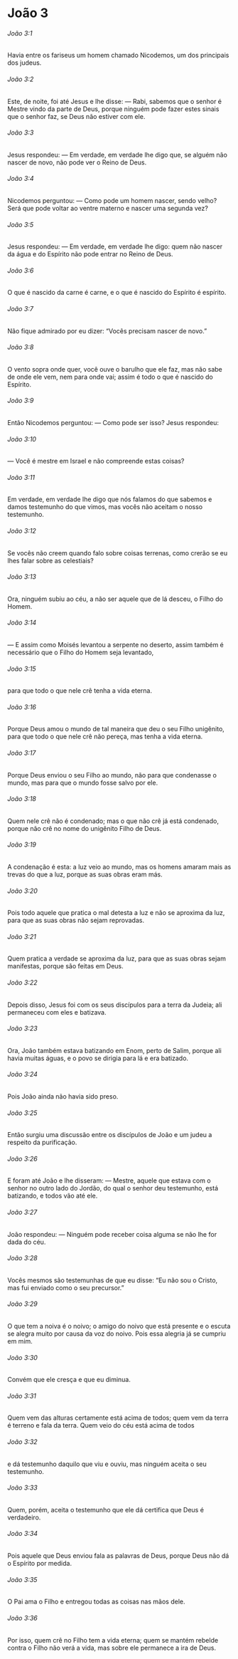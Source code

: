 # João 3

###### João 3:1

Havia entre os fariseus um homem chamado Nicodemos, um dos principais dos judeus.

###### João 3:2

Este, de noite, foi até Jesus e lhe disse: — Rabi, sabemos que o senhor é Mestre vindo da parte de Deus, porque ninguém pode fazer estes sinais que o senhor faz, se Deus não estiver com ele.

###### João 3:3

Jesus respondeu: — Em verdade, em verdade lhe digo que, se alguém não nascer de novo, não pode ver o Reino de Deus.

###### João 3:4

Nicodemos perguntou: — Como pode um homem nascer, sendo velho? Será que pode voltar ao ventre materno e nascer uma segunda vez?

###### João 3:5

Jesus respondeu: — Em verdade, em verdade lhe digo: quem não nascer da água e do Espírito não pode entrar no Reino de Deus.

###### João 3:6

O que é nascido da carne é carne, e o que é nascido do Espírito é espírito.

###### João 3:7

Não fique admirado por eu dizer: “Vocês precisam nascer de novo.”

###### João 3:8

O vento sopra onde quer, você ouve o barulho que ele faz, mas não sabe de onde ele vem, nem para onde vai; assim é todo o que é nascido do Espírito.

###### João 3:9

Então Nicodemos perguntou: — Como pode ser isso? Jesus respondeu:

###### João 3:10

— Você é mestre em Israel e não compreende estas coisas?

###### João 3:11

Em verdade, em verdade lhe digo que nós falamos do que sabemos e damos testemunho do que vimos, mas vocês não aceitam o nosso testemunho.

###### João 3:12

Se vocês não creem quando falo sobre coisas terrenas, como crerão se eu lhes falar sobre as celestiais?

###### João 3:13

Ora, ninguém subiu ao céu, a não ser aquele que de lá desceu, o Filho do Homem.

###### João 3:14

— E assim como Moisés levantou a serpente no deserto, assim também é necessário que o Filho do Homem seja levantado,

###### João 3:15

para que todo o que nele crê tenha a vida eterna.

###### João 3:16

Porque Deus amou o mundo de tal maneira que deu o seu Filho unigênito, para que todo o que nele crê não pereça, mas tenha a vida eterna.

###### João 3:17

Porque Deus enviou o seu Filho ao mundo, não para que condenasse o mundo, mas para que o mundo fosse salvo por ele.

###### João 3:18

Quem nele crê não é condenado; mas o que não crê já está condenado, porque não crê no nome do unigênito Filho de Deus.

###### João 3:19

A condenação é esta: a luz veio ao mundo, mas os homens amaram mais as trevas do que a luz, porque as suas obras eram más.

###### João 3:20

Pois todo aquele que pratica o mal detesta a luz e não se aproxima da luz, para que as suas obras não sejam reprovadas.

###### João 3:21

Quem pratica a verdade se aproxima da luz, para que as suas obras sejam manifestas, porque são feitas em Deus.

###### João 3:22

Depois disso, Jesus foi com os seus discípulos para a terra da Judeia; ali permaneceu com eles e batizava.

###### João 3:23

Ora, João também estava batizando em Enom, perto de Salim, porque ali havia muitas águas, e o povo se dirigia para lá e era batizado.

###### João 3:24

Pois João ainda não havia sido preso.

###### João 3:25

Então surgiu uma discussão entre os discípulos de João e um judeu a respeito da purificação.

###### João 3:26

E foram até João e lhe disseram: — Mestre, aquele que estava com o senhor no outro lado do Jordão, do qual o senhor deu testemunho, está batizando, e todos vão até ele.

###### João 3:27

João respondeu: — Ninguém pode receber coisa alguma se não lhe for dada do céu.

###### João 3:28

Vocês mesmos são testemunhas de que eu disse: “Eu não sou o Cristo, mas fui enviado como o seu precursor.”

###### João 3:29

O que tem a noiva é o noivo; o amigo do noivo que está presente e o escuta se alegra muito por causa da voz do noivo. Pois essa alegria já se cumpriu em mim.

###### João 3:30

Convém que ele cresça e que eu diminua.

###### João 3:31

Quem vem das alturas certamente está acima de todos; quem vem da terra é terreno e fala da terra. Quem veio do céu está acima de todos

###### João 3:32

e dá testemunho daquilo que viu e ouviu, mas ninguém aceita o seu testemunho.

###### João 3:33

Quem, porém, aceita o testemunho que ele dá certifica que Deus é verdadeiro.

###### João 3:34

Pois aquele que Deus enviou fala as palavras de Deus, porque Deus não dá o Espírito por medida.

###### João 3:35

O Pai ama o Filho e entregou todas as coisas nas mãos dele.

###### João 3:36

Por isso, quem crê no Filho tem a vida eterna; quem se mantém rebelde contra o Filho não verá a vida, mas sobre ele permanece a ira de Deus.

